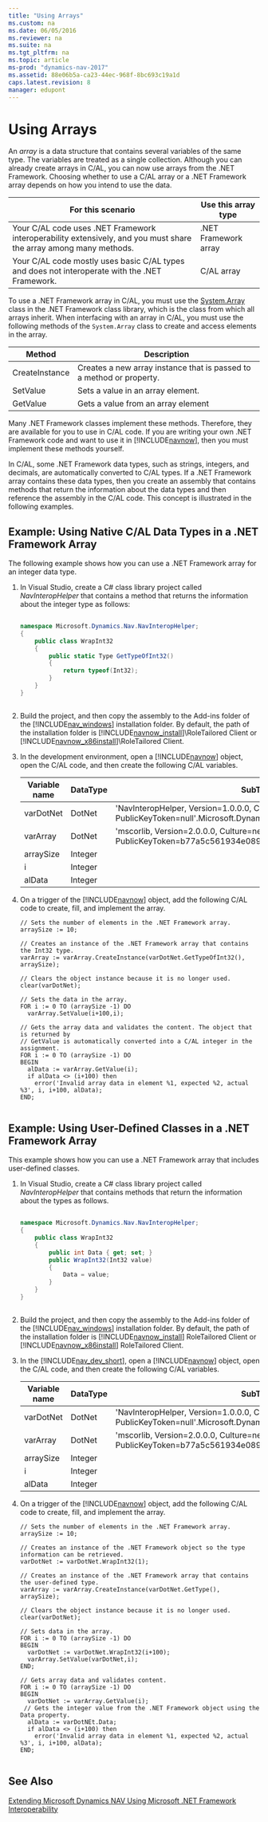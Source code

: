 ```yaml
---
title: "Using Arrays"
ms.custom: na
ms.date: 06/05/2016
ms.reviewer: na
ms.suite: na
ms.tgt_pltfrm: na
ms.topic: article
ms-prod: "dynamics-nav-2017"
ms.assetid: 88e06b5a-ca23-44ec-968f-8bc693c19a1d
caps.latest.revision: 8
manager: edupont
---
```

# Using Arrays
An *array* is a data structure that contains several variables of the same type. The variables are treated as a single collection. Although you can already create arrays in C\/AL, you can now use arrays from the .NET Framework. Choosing whether to use a C\/AL array or a .NET Framework array depends on how you intend to use the data.  
  
|For this scenario|Use this array type|  
|-----------------------|-------------------------|  
|Your C\/AL code uses .NET Framework interoperability extensively, and you must share the array among many methods.|.NET Framework array|  
|Your C\/AL code mostly uses basic C\/AL types and does not interoperate with the .NET Framework.|C\/AL array|  
  
 To use a .NET Framework array in C\/AL, you must use the [System.Array](http://go.microsoft.com/fwlink/?LinkID=203944&clcid=0x409) class in the .NET Framework class library, which is the class from which all arrays inherit. When interfacing with an array in C\/AL, you must use the following methods of the `System.Array` class to create and access elements in the array.  
  
|Method|Description|  
|------------|-----------------|  
|CreateInstance|Creates a new array instance that is passed to a method or property.|  
|SetValue|Sets a value in an array element.|  
|GetValue|Gets a value from an array element|  
  
 Many .NET Framework classes implement these methods. Therefore, they are available for you to use in C\/AL code. If you are writing your own .NET Framework code and want to use it in [!INCLUDE[navnow](includes/navnow_md.md)], then you must implement these methods yourself.  
  
 In C\/AL, some .NET Framework data types, such as strings, integers, and decimals, are automatically converted to C\/AL types. If a .NET Framework array contains these data types, then you create an assembly that contains methods that return the information about the data types and then reference the assembly in the C\/AL code. This concept is illustrated in the following examples.  
  
## Example: Using Native C\/AL Data Types in a .NET Framework Array  
 The following example shows how you can use a .NET Framework array for an integer data type.  
  
1.  In Visual Studio, create a C\# class library project called *NavInteropHelper* that contains a method that returns the information about the integer type as follows:  
  
    ```c#  
  
    namespace Microsoft.Dynamics.Nav.NavInteropHelper;  
    {  
        public class WrapInt32  
        {  
            public static Type GetTypeOfInt32()  
            {  
                return typeof(Int32);  
            }  
        }  
    }  
  
    ```  
  
2.  Build the project, and then copy the assembly to the Add\-ins folder of the [!INCLUDE[nav_windows](includes/nav_windows_md.md)] installation folder. By default, the path of the installation folder is [!INCLUDE[navnow_install](includes/navnow_install_md.md)]\\RoleTailored Client or [!INCLUDE[navnow_x86install](includes/navnow_x86install_md.md)]\\RoleTailored Client.  
  
3.  In the development environment, open a [!INCLUDE[navnow](includes/navnow_md.md)] object, open the C\/AL code, and then create the following C\/AL variables.  
  
    |Variable name|DataType|SubType|  
    |-------------------|--------------|-------------|  
    |varDotNet|DotNet|'NavInteropHelper, Version\=1.0.0.0, Culture\=neutral, PublicKeyToken\=null'.Microsoft.Dynamics.Nav.NavInteropHelper.WrapInt32|  
    |varArray|DotNet|'mscorlib, Version\=2.0.0.0, Culture\=neutral, PublicKeyToken\=b77a5c561934e089'.System.Array|  
    |arraySize|Integer||  
    |i|Integer||  
    |alData|Integer||  
  
4.  On a trigger of the [!INCLUDE[navnow](includes/navnow_md.md)] object, add the following C\/AL code to create, fill, and implement the array.  
  
    ```  
    // Sets the number of elements in the .NET Framework array.  
    arraySize := 10;  
  
    // Creates an instance of the .NET Framework array that contains the Int32 type.  
    varArray := varArray.CreateInstance(varDotNet.GetTypeOfInt32(), arraySize);  
  
    // Clears the object instance because it is no longer used.  
    clear(varDotNet);  
  
    // Sets the data in the array.  
    FOR i := 0 TO (arraySize -1) DO  
      varArray.SetValue(i+100,i);  
  
    // Gets the array data and validates the content. The object that is returned by  
    // GetValue is automatically converted into a C/AL integer in the assignment.  
    FOR i := 0 TO (arraySize -1) DO  
    BEGIN  
      alData := varArray.GetValue(i);  
      if alData <> (i+100) then  
        error('Invalid array data in element %1, expected %2, actual %3', i, i+100, alData);  
    END;  
  
    ```  
  
## Example: Using User\-Defined Classes in a .NET Framework Array  
 This example shows how you can use a .NET Framework array that includes user\-defined classes.  
  
1.  In Visual Studio, create a C\# class library project called *NavInteropHelper* that contains methods that return the information about the types as follows.  
  
    ```c#  
  
    namespace Microsoft.Dynamics.Nav.NavInteropHelper;  
    {  
        public class WrapInt32  
        {  
            public int Data { get; set; }  
            public WrapInt32(Int32 value)  
            {  
                Data = value;  
            }  
        }  
    }  
  
    ```  
  
2.  Build the project, and then copy the assembly to the Add\-ins folder of the [!INCLUDE[nav_windows](includes/nav_windows_md.md)] installation folder. By default, the path of the installation folder is [!INCLUDE[navnow_install](includes/navnow_install_md.md)] RoleTailored Client or [!INCLUDE[navnow_x86install](includes/navnow_x86install_md.md)] RoleTailored Client.  
  
3.  In the [!INCLUDE[nav_dev_short](includes/nav_dev_short_md.md)], open a [!INCLUDE[navnow](includes/navnow_md.md)] object, open the C\/AL code, and then create the following C\/AL variables.  
  
    |Variable name|DataType|SubType|  
    |-------------------|--------------|-------------|  
    |varDotNet|DotNet|'NavInteropHelper, Version\=1.0.0.0, Culture\=neutral, PublicKeyToken\=null'.Microsoft.Dynamics.Nav.NavInteropHelper.WrapInt32|  
    |varArray|DotNet|'mscorlib, Version\=2.0.0.0, Culture\=neutral, PublicKeyToken\=b77a5c561934e089'.System.Array|  
    |arraySize|Integer||  
    |i|Integer||  
    |alData|Integer||  
  
4.  On a trigger of the [!INCLUDE[navnow](includes/navnow_md.md)] object, add the following C\/AL code to create, fill, and implement the array.  
  
    ```  
    // Sets the number of elements in the .NET Framework array.  
    arraySize := 10;  
  
    // Creates an instance of the .NET Framework object so the type information can be retrieved.  
    varDotNet := varDotNet.WrapInt32(1);  
  
    // Creates an instance of the .NET Framework array that contains the user-defined type.  
    varArray := varArray.CreateInstance(varDotNet.GetType(), arraySize);  
  
    // Clears the object instance because it is no longer used.  
    clear(varDotNet);  
  
    // Sets data in the array.  
    FOR i := 0 TO (arraySize -1) DO  
    BEGIN  
      varDotNet := varDotNet.WrapInt32(i+100);  
      varArray.SetValue(varDotNet,i);  
    END;  
  
    // Gets array data and validates content.  
    FOR i := 0 TO (arraySize -1) DO  
    BEGIN  
      varDotNet := varArray.GetValue(i);  
     // Gets the integer value from the .NET Framework object using the Data property.   
      alData := varDotNEt.Data;  
      if alData <> (i+100) then  
        error('Invalid array data in element %1, expected %2, actual %3', i, i+100, alData);  
    END;  
  
    ```  
  
## See Also  
 [Extending Microsoft Dynamics NAV Using Microsoft .NET Framework Interoperability](Extending-Microsoft-Dynamics-NAV-Using-Microsoft-.NET-Framework-Interoperability.md)